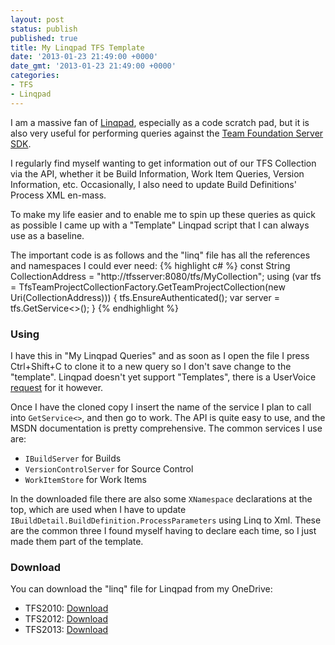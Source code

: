 ```yaml
---
layout: post
status: publish
published: true
title: My Linqpad TFS Template
date: '2013-01-23 21:49:00 +0000'
date_gmt: '2013-01-23 21:49:00 +0000'
categories:
- TFS
- Linqpad
---
```

I am a massive fan of [Linqpad](http://linqpad.net), especially as a code scratch pad, but it is also very useful for performing queries against the [Team Foundation Server SDK](http://msdn.microsoft.com/en-us/library/bb130146(v=vs.110).aspx).

I regularly find myself wanting to get information out of our TFS Collection via the API, whether it be Build Information, Work Item Queries, Version Information, etc. Occasionally, I also need to update Build Definitions' Process XML en-mass.

To make my life easier and to enable me to spin up these queries as quick as possible I came up with a "Template" Linqpad script that I can always use as a baseline.

The important code is as follows and the "linq" file has all the references and namespaces I could ever need:
{% highlight c# %}
const String CollectionAddress = "http://tfsserver:8080/tfs/MyCollection";
using (var tfs = TfsTeamProjectCollectionFactory.GetTeamProjectCollection(new Uri(CollectionAddress)))
{
	tfs.EnsureAuthenticated();
	var server = tfs.GetService<>();
}
{% endhighlight %}

### Using
I have this in "My Linqpad Queries" and as soon as I open the file I press Ctrl+Shift+C to clone it to a new query so I don't save change to the "template". Linqpad doesn't yet support "Templates", there is a UserVoice [request](http://linqpad.uservoice.com/forums/18302-linqpad-feature-suggestions/suggestions/1567811-define-query-templates) for it however.

Once I have the cloned copy I insert the name of the service I plan to call into `GetService<>`, and then go to work. The API is quite easy to use, and the MSDN documentation is pretty comprehensive. The common services I use are:

 - `IBuildServer` for Builds
 - `VersionControlServer` for Source Control
 - `WorkItemStore` for Work Items

In the downloaded file there are also some `XNamespace` declarations at the top, which are used when I have to update `IBuildDetail.BuildDefinition.ProcessParameters` using Linq to Xml. These are the common three I found myself having to declare each time, so I just made them part of the template.

### Download

You can download the "linq" file for Linqpad from my OneDrive:

 - TFS2010: [Download](http://sdrv.ms/14azPrs)
 - TFS2012: [Download](http://sdrv.ms/ZvvXgZ)
 - TFS2013: [Download](http://sdrv.ms/149bA0S)
